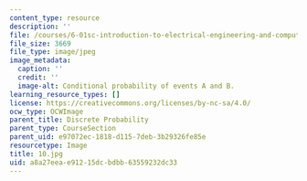 ```yaml
---
content_type: resource
description: ''
file: /courses/6-01sc-introduction-to-electrical-engineering-and-computer-science-i-spring-2011/a8a27eeae91215dcbdbb63559232dc33_10.jpg
file_size: 3669
file_type: image/jpeg
image_metadata:
  caption: ''
  credit: ''
  image-alt: Conditional probability of events A and B.
learning_resource_types: []
license: https://creativecommons.org/licenses/by-nc-sa/4.0/
ocw_type: OCWImage
parent_title: Discrete Probability
parent_type: CourseSection
parent_uid: e97072ec-1818-d115-7deb-3b29326fe85e
resourcetype: Image
title: 10.jpg
uid: a8a27eea-e912-15dc-bdbb-63559232dc33
---
```

